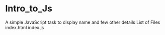 # Intro_to_Js
A simple JavaScript task to display name and few other details
List of Files
index.html
index.js
